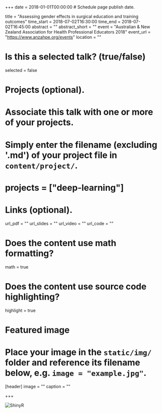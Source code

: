 +++
date = 2018-01-01T00:00:00  # Schedule page publish date.

title = "Assessing gender effects in surgical education and training outcomes"
time_start = 2018-07-02T16:30:00
time_end = 2018-07-02T16:45:00
abstract = ""
abstract_short = ""
event = "Australian & New Zealand Association for Health Professional Educators 2018"
event_url = "https://www.anzahpe.org/events"
location = ""

# Is this a selected talk? (true/false)
selected = false

# Projects (optional).
#   Associate this talk with one or more of your projects.
#   Simply enter the filename (excluding '.md') of your project file in `content/project/`.
# projects = ["deep-learning"]

# Links (optional).
url_pdf = ""
url_slides = ""
url_video = ""
url_code = ""

# Does the content use math formatting?
math = true

# Does the content use source code highlighting?
highlight = true

# Featured image
# Place your image in the `static/img/` folder and reference its filename below, e.g. `image = "example.jpg"`.
[header]
image = ""
caption = ""

+++

![ShinyR](/img/gender_spaghetti_interview.png)